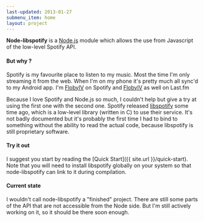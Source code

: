 ```yaml
---
last-updated: 2013-01-27
submenu_item: home
layout: project
---
```


<p class="lead">
<strong>Node-libspotify</strong> is a <a href="http://nodejs.org">Node.js</a> module which allows the use from Javascript of the low-level Spotify API.
</p>
    


#### But why ?

Spotify is my favourite place to listen to my music. Most the time I'm only streaming it from the web.
When I'm on my phone it's pretty much all sync'd to my Android app.
I'm [FlobyIV](http://open.spotify.com/user/flobyiv) on Spotify and [FlobyIV](http://last.fm/user/FlobyIV) as well on Last.fm


Because I love Spotify and Node.js so much, I couldn't help but give a try at using the first one with the second one.
Spotify released [libspotify](http://developer.spotify.com/technologies/libspotify/) some time ago, which is a low-level
library (written in C) to use their service. It's not badly documented but it's probably the first time I had to bind to
something without the ability to read the actual code, because libspotify is still proprietary software.


#### Try it out
I suggest you start by reading the [Quick Start]({{ site.url }}/quick-start). Note that you will need to install libspotify
globally on your system so that node-libspotify can link to it during compilation.


#### Current state
I wouldn't call node-libspotify a "finished" project. There are still some parts of the API that are not accessible from
the Node side. But I'm still actively working on it, so it should be there soon enough.
